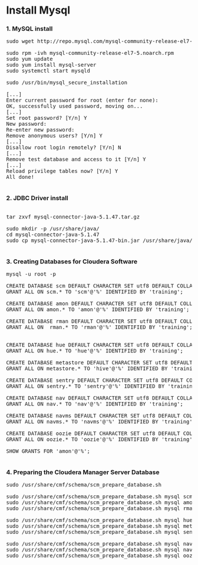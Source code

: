 # Install Mysql

### 1. MySQL  install
<pre>
sudo wget http://repo.mysql.com/mysql-community-release-el7-5.noarch.rpm

sudo rpm -ivh mysql-community-release-el7-5.noarch.rpm
sudo yum update
sudo yum install mysql-server
sudo systemctl start mysqld

sudo /usr/bin/mysql_secure_installation

[...]
Enter current password for root (enter for none):
OK, successfully used password, moving on...
[...]
Set root password? [Y/n] Y
New password:
Re-enter new password:
Remove anonymous users? [Y/n] Y
[...]
Disallow root login remotely? [Y/n] N
[...]
Remove test database and access to it [Y/n] Y
[...]
Reload privilege tables now? [Y/n] Y
All done!

</pre>

### 2. JDBC Driver install
<pre>

tar zxvf mysql-connector-java-5.1.47.tar.gz

sudo mkdir -p /usr/share/java/
cd mysql-connector-java-5.1.47
sudo cp mysql-connector-java-5.1.47-bin.jar /usr/share/java/mysql-connector-java.jar

</pre>

### 3. Creating Databases for Cloudera Software
<pre>
mysql -u root -p

CREATE DATABASE scm DEFAULT CHARACTER SET utf8 DEFAULT COLLATE utf8_general_ci;
GRANT ALL ON scm.* TO 'scm'@'%' IDENTIFIED BY 'training';

CREATE DATABASE amon DEFAULT CHARACTER SET utf8 DEFAULT COLLATE utf8_general_ci;
GRANT ALL ON amon.* TO 'amon'@'%' IDENTIFIED BY 'training';

CREATE DATABASE rman DEFAULT CHARACTER SET utf8 DEFAULT COLLATE utf8_general_ci;
GRANT ALL ON  rman.* TO 'rman'@'%' IDENTIFIED BY 'training';


CREATE DATABASE hue DEFAULT CHARACTER SET utf8 DEFAULT COLLATE utf8_general_ci;
GRANT ALL ON hue.* TO 'hue'@'%' IDENTIFIED BY 'training';

CREATE DATABASE metastore DEFAULT CHARACTER SET utf8 DEFAULT COLLATE utf8_general_ci;
GRANT ALL ON metastore.* TO 'hive'@'%' IDENTIFIED BY 'training';

CREATE DATABASE sentry DEFAULT CHARACTER SET utf8 DEFAULT COLLATE utf8_general_ci;
GRANT ALL ON sentry.* TO 'sentry'@'%' IDENTIFIED BY 'training';

CREATE DATABASE nav DEFAULT CHARACTER SET utf8 DEFAULT COLLATE utf8_general_ci;
GRANT ALL ON nav.* TO 'nav'@'%' IDENTIFIED BY 'training';

CREATE DATABASE navms DEFAULT CHARACTER SET utf8 DEFAULT COLLATE utf8_general_ci;
GRANT ALL ON navms.* TO 'navms'@'%' IDENTIFIED BY 'training';

CREATE DATABASE oozie DEFAULT CHARACTER SET utf8 DEFAULT COLLATE utf8_general_ci;
GRANT ALL ON oozie.* TO 'oozie'@'%' IDENTIFIED BY 'training';

SHOW GRANTS FOR 'amon'@'%';

</pre>

### 4. Preparing the Cloudera Manager Server Database
<pre>
sudo /usr/share/cmf/schema/scm_prepare_database.sh <databaseType> <databaseName> <databaseUser>

sudo /usr/share/cmf/schema/scm_prepare_database.sh mysql scm scm training
sudo /usr/share/cmf/schema/scm_prepare_database.sh mysql amon amon training
sudo /usr/share/cmf/schema/scm_prepare_database.sh mysql rman rman training

sudo /usr/share/cmf/schema/scm_prepare_database.sh mysql hue hue training
sudo /usr/share/cmf/schema/scm_prepare_database.sh mysql metastore hive training
sudo /usr/share/cmf/schema/scm_prepare_database.sh mysql sentry sentry training

sudo /usr/share/cmf/schema/scm_prepare_database.sh mysql nav nav training
sudo /usr/share/cmf/schema/scm_prepare_database.sh mysql navms navms training
sudo /usr/share/cmf/schema/scm_prepare_database.sh mysql oozie oozie training

</pre>